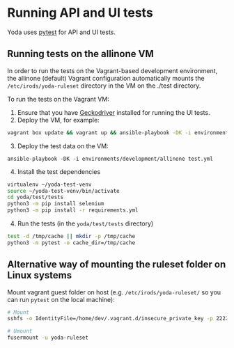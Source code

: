 # Running API and UI tests

Yoda uses [pytest](https://pytest.org) for API and UI tests.

## Running tests on the allinone VM

In order to run the tests on the Vagrant-based development environment, the allinone (default) Vagrant
configuration automatically mounts the `/etc/irods/yoda-ruleset` directory in the VM on the ./test
directory.

To run the tests on the Vagrant VM:
1. Ensure that you have [Geckodriver](https://github.com/mozilla/geckodriver) installed for running the UI tests.
2. Deploy the VM, for example:

```bash
vagrant box update && vagrant up && ansible-playbook -DK -i environments/development/allinone playbook.yml
```

3. Deploy the test data on the VM:

```
ansible-playbook -DK -i environments/development/allinone test.yml
```

4. Install the test dependencies

```bash
virtualenv ~/yoda-test-venv
source ~/yoda-test-venv/bin/activate
cd yoda/test/tests
python3 -m pip install selenium
python3 -m pip install -r requirements.yml
```

4. Run the tests (in the `yoda/test/tests` directory)

```bash
test -d /tmp/cache || mkdir -p /tmp/cache
python3 -m pytest -o cache_dir=/tmp/cache
```

## Alternative way of mounting the ruleset folder on Linux systems

Mount vagrant guest folder on host (e.g. `/etc/irods/yoda-ruleset/` so you can run `pytest` on the local machine):

```bash
# Mount
sshfs -o IdentityFile=/home/dev/.vagrant.d/insecure_private_key -p 2222 vagrant@127.0.0.1:/etc/irods/yoda-ruleset yoda-ruleset

# Umount
fusermount -u yoda-ruleset
```
